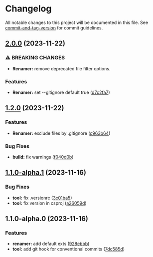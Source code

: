 # Changelog

All notable changes to this project will be documented in this file. See [commit-and-tag-version](https://github.com/absolute-version/commit-and-tag-version) for commit guidelines.

## [2.0.0](https://github.com/personball/vz-generator/compare/v1.2.0...v2.0.0) (2023-11-22)


### ⚠ BREAKING CHANGES

* **Renamer:** remove deprecated file filter options.

### Features

* **Renamer:** set --gitignore default true ([d7c2fa7](https://github.com/personball/vz-generator/commit/d7c2fa70fcc07aee281966a5d9855a4695c05659))

## [1.2.0](https://github.com/personball/vz-generator/compare/v1.1.0-alpha.1...v1.2.0) (2023-11-22)


### Features

* **Renamer:** exclude files by .gitignore ([c963b64](https://github.com/personball/vz-generator/commit/c963b64b193fb9117b16fc0e1d049080ca1f4762))


### Bug Fixes

* **build:** fix warnings ([f040d0b](https://github.com/personball/vz-generator/commit/f040d0b6d6152ab859db0ceb1b04fb8c299574f7))

## [1.1.0-alpha.1](https://github.com/personball/vz-generator/compare/v1.1.0-alpha.0...v1.1.0-alpha.1) (2023-11-16)


### Bug Fixes

* **tool:** fix .versionrc ([3c01ba5](https://github.com/personball/vz-generator/commit/3c01ba562fe8247a2a091872566efaf87cb8def2))
* **tool:** fix version in csproj ([a26059d](https://github.com/personball/vz-generator/commit/a26059d7f102f8424a6c036553359b06eaedd8e6))

## 1.1.0-alpha.0 (2023-11-16)


### Features

* **renamer:** add default exts ([928ebbb](https://github.com/personball/vz-generator/commit/928ebbb0fb08e917775bb2e073e8926632d1ae49))
* **tool:** add git hook for conventional commits ([7dc585d](https://github.com/personball/vz-generator/commit/7dc585d14eb48cc0c252dd20b4b5c6b632786232))

